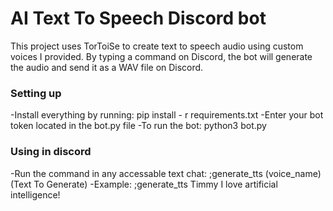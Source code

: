 # AI Text To Speech Discord bot

This project uses TorToiSe to create text to speech audio using custom voices I provided. 
By typing a command on Discord, the bot will generate the audio and send it as a WAV file on Discord.  

### Setting up
-Install everything by running: pip install - r requirements.txt
-Enter your bot token located in the bot.py file
-To run the bot: python3 bot.py

### Using in discord
-Run the command in any accessable text chat: ;generate_tts (voice_name) (Text To Generate)
-Example: ;generate_tts Timmy I love artificial intelligence!
